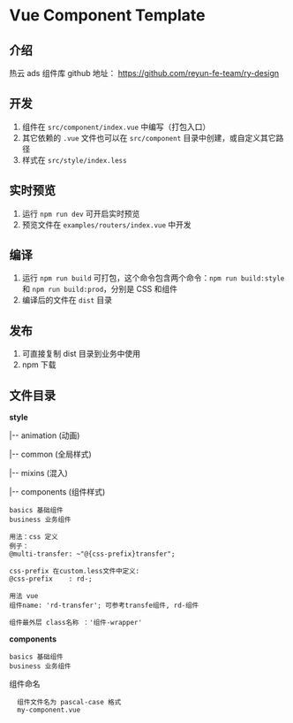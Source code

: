 # Vue Component Template

## 介绍

热云 ads 组件库 github 地址： https://github.com/reyun-fe-team/ry-design

## 开发

1. 组件在 `src/component/index.vue` 中编写（打包入口）
2. 其它依赖的 `.vue` 文件也可以在 `src/component` 目录中创建，或自定义其它路径
3. 样式在 `src/style/index.less`

## 实时预览

1. 运行 `npm run dev` 可开启实时预览
2. 预览文件在 `examples/routers/index.vue` 中开发

## 编译

1. 运行 `npm run build` 可打包，这个命令包含两个命令：`npm run build:style` 和 `npm run build:prod`，分别是 CSS 和组件
2. 编译后的文件在 `dist` 目录

## 发布

1. 可直接复制 dist 目录到业务中使用
2. npm 下载

## 文件目录

**style**

|-- animation (动画)

|-- common (全局样式)

|-- mixins (混入)

|-- components (组件样式)

    basics 基础组件
    business 业务组件

    用法：css 定义
    例子：
    @multi-transfer: ~"@{css-prefix}transfer";

    css-prefix 在custom.less文件中定义:
    @css-prefix    : rd-;

    用法 vue
    组件name: 'rd-transfer'; 可参考transfe组件, rd-组件

    组件最外层 class名称 ：'组件-wrapper'

**components**

    basics 基础组件
    business 业务组件

组件命名

      组件文件名为 pascal-case 格式
      my-component.vue
